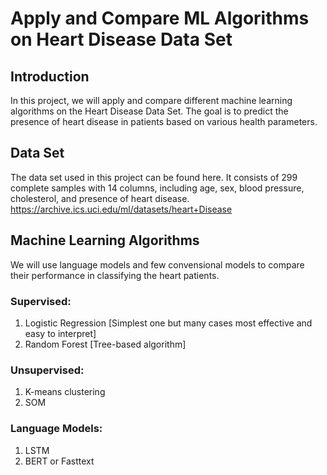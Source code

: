 


# Apply and Compare ML Algorithms on Heart Disease Data Set

## Introduction
In this project, we will apply and compare different machine learning algorithms on the Heart Disease Data Set. The goal is to predict the presence of heart disease in patients based on various health parameters.

## Data Set
The data set used in this project can be found here. It consists of 299 complete samples with 14 columns, including age, sex, blood pressure, cholesterol, and presence of heart disease.
https://archive.ics.uci.edu/ml/datasets/heart+Disease

## Machine Learning Algorithms
We will use language models and few convensional models to compare their performance in classifying the heart patients. 

### Supervised:
1. Logistic Regression [Simplest one but many cases most effective and easy to interpret]
2. Random Forest [Tree-based algorithm]

### Unsupervised:
1. K-means clustering
2. SOM

### Language Models:
1. LSTM
2. BERT or Fasttext







